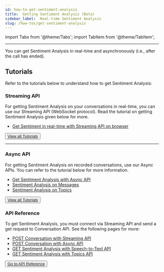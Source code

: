 ```yaml
---
id: how-to-get-sentiment-analysis
title:  Getting Sentiment Analysis (Beta)
sidebar_label:  Real-time Sentiment Analysis
slug: /how-tos/get-sentiment-analysis
---
```


import Tabs from '@theme/Tabs';
import TabItem from '@theme/TabItem';

---

You can get Sentiment Analysis in real-time and asynchronously (i.e., after the call has ended).

## Tutorials

Refer to the tutorials below to understand how to get Sentiment Analysis:

### Streaming API

For getting Sentiment Analysis on your conversations in real-time, you can use our Streaming API (WebSocket protocol). Read the tutorial on getting Sentiment Analysis given below for more. 

- [Get Sentiment in real-time with Streaming API on browser](/docs/streamingapi/tutorials/get-real-time-sentiment-analysis-from-your-web-browser)

<button class="button button2"><a href="/docs/streamingapi/tutorials/get-real-time-sentiment-analysis-from-your-web-browser">View all Tutorials</a></button>

---

### Async API

For getting Sentiment Analysis on recorded conversations, use our Async APIs. You can refer to the tutorial below for more information. 

- [Get Sentiment Analysis with Async API](/docs/async-api/code-snippets/how-to-use-sentiment-analysis/)
- [Sentiment Analysis on Messages](/docs/async-api/code-snippets/sentiment-analysis-on-messages)
- [Sentiment Analysis on Topics](/docs/async-api/code-snippets/sentiment-analysis-on-topics)

<button class="button button2"><a href="/docs/async-api/code-snippets/how-to-use-sentiment-analysis/">View all Tutorials</a></button>

### API Reference

To get Sentiment Analysis, you must connect via Streaming API and send a get request to Conversation API. See the following pages for more:

- [POST Conversation with Streaming API](/docs/streaming-api/api-reference#request-parameters)
- [POST Conversation with Async API](/docs/async-api/reference/reference)
- [GET Sentiment Analysis with Speech-to-Text API](/docs/conversation-api/messages#sentiment-analysis-in-messages--beta)
- [GET Sentiment Analysis with Topics API](/docs/conversation-api/get-topics#sentiment-analysis-in-topics--beta)

<button class="button button1"><a href="/docs/api-reference/getting-started">Go to API Reference</a></button>

